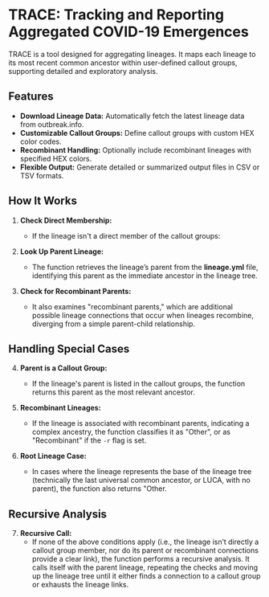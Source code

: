 # TRACE: Tracking and Reporting Aggregated COVID-19 Emergences

TRACE is a tool designed for aggregating lineages. It maps each lineage to its most recent common ancestor within user-defined callout groups, supporting detailed and exploratory analysis.

## Features
- **Download Lineage Data:** Automatically fetch the latest lineage data from outbreak.info.
- **Customizable Callout Groups:** Define callout groups with custom HEX color codes.
- **Recombinant Handling:** Optionally include recombinant lineages with specified HEX colors.
- **Flexible Output:** Generate detailed or summarized output files in CSV or TSV formats.

## How It Works

1. **Check Direct Membership:**
   - If the lineage isn't a direct member of the callout groups:

2. **Look Up Parent Lineage:**
   - The function retrieves the lineage’s parent from the **lineage.yml** file, identifying this parent as the immediate ancestor in the lineage tree.

3. **Check for Recombinant Parents:**
   - It also examines "recombinant parents," which are additional possible lineage connections that occur when lineages recombine, diverging from a simple parent-child relationship.

## Handling Special Cases

4. **Parent is a Callout Group:**
   - If the lineage's parent is listed in the callout groups, the function returns this parent as the most relevant ancestor.

5. **Recombinant Lineages:**
   - If the lineage is associated with recombinant parents, indicating a complex ancestry, the function classifies it as "Other", or as "Recombinant" if the `-r` flag is set.

6. **Root Lineage Case:**
   - In cases where the lineage represents the base of the lineage tree (technically the last universal common ancestor, or LUCA, with no parent), the function also returns "Other.

## Recursive Analysis

7. **Recursive Call:**
   - If none of the above conditions apply (i.e., the lineage isn’t directly a callout group member, nor do its parent or recombinant connections provide a clear link), the function performs a recursive analysis. It calls itself with the parent lineage, repeating the checks and moving up the lineage tree until it either finds a connection to a callout group or exhausts the lineage links.
